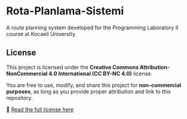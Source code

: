 # Rota-Planlama-Sistemi
A route planning system developed for the Programming Laboratory II course at Kocaeli University.










## License

This project is licensed under the **Creative Commons Attribution-NonCommercial 4.0 International (CC BY-NC 4.0)** license.

You are free to use, modify, and share this project for **non-commercial purposes**, as long as you provide proper attribution and link to this repository.

🔗 [Read the full license here](https://creativecommons.org/licenses/by-nc/4.0/)
